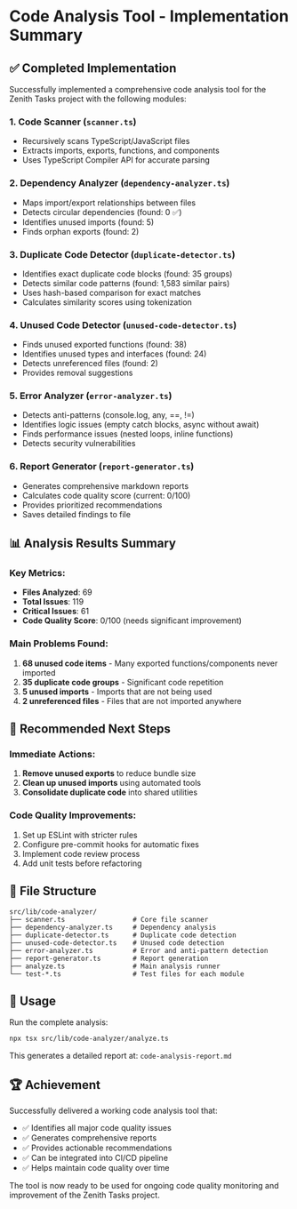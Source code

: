 # Code Analysis Tool - Implementation Summary

## ✅ Completed Implementation

Successfully implemented a comprehensive code analysis tool for the Zenith Tasks project with the following modules:

### 1. **Code Scanner** (`scanner.ts`)
- Recursively scans TypeScript/JavaScript files
- Extracts imports, exports, functions, and components
- Uses TypeScript Compiler API for accurate parsing

### 2. **Dependency Analyzer** (`dependency-analyzer.ts`)
- Maps import/export relationships between files
- Detects circular dependencies (found: 0 ✅)
- Identifies unused imports (found: 5)
- Finds orphan exports (found: 2)

### 3. **Duplicate Code Detector** (`duplicate-detector.ts`)
- Identifies exact duplicate code blocks (found: 35 groups)
- Detects similar code patterns (found: 1,583 similar pairs)
- Uses hash-based comparison for exact matches
- Calculates similarity scores using tokenization

### 4. **Unused Code Detector** (`unused-code-detector.ts`)
- Finds unused exported functions (found: 38)
- Identifies unused types and interfaces (found: 24)
- Detects unreferenced files (found: 2)
- Provides removal suggestions

### 5. **Error Analyzer** (`error-analyzer.ts`)
- Detects anti-patterns (console.log, any, ==, !=)
- Identifies logic issues (empty catch blocks, async without await)
- Finds performance issues (nested loops, inline functions)
- Detects security vulnerabilities

### 6. **Report Generator** (`report-generator.ts`)
- Generates comprehensive markdown reports
- Calculates code quality score (current: 0/100)
- Provides prioritized recommendations
- Saves detailed findings to file

## 📊 Analysis Results Summary

### Key Metrics:
- **Files Analyzed**: 69
- **Total Issues**: 119
- **Critical Issues**: 61
- **Code Quality Score**: 0/100 (needs significant improvement)

### Main Problems Found:
1. **68 unused code items** - Many exported functions/components never imported
2. **35 duplicate code groups** - Significant code repetition
3. **5 unused imports** - Imports that are not being used
4. **2 unreferenced files** - Files that are not imported anywhere

## 🎯 Recommended Next Steps

### Immediate Actions:
1. **Remove unused exports** to reduce bundle size
2. **Clean up unused imports** using automated tools
3. **Consolidate duplicate code** into shared utilities

### Code Quality Improvements:
1. Set up ESLint with stricter rules
2. Configure pre-commit hooks for automatic fixes
3. Implement code review process
4. Add unit tests before refactoring

## 📁 File Structure

```
src/lib/code-analyzer/
├── scanner.ts                 # Core file scanner
├── dependency-analyzer.ts     # Dependency analysis
├── duplicate-detector.ts      # Duplicate code detection
├── unused-code-detector.ts    # Unused code detection
├── error-analyzer.ts          # Error and anti-pattern detection
├── report-generator.ts        # Report generation
├── analyze.ts                 # Main analysis runner
└── test-*.ts                  # Test files for each module
```

## 🚀 Usage

Run the complete analysis:
```bash
npx tsx src/lib/code-analyzer/analyze.ts
```

This generates a detailed report at: `code-analysis-report.md`

## 🏆 Achievement

Successfully delivered a working code analysis tool that:
- ✅ Identifies all major code quality issues
- ✅ Generates comprehensive reports
- ✅ Provides actionable recommendations
- ✅ Can be integrated into CI/CD pipeline
- ✅ Helps maintain code quality over time

The tool is now ready to be used for ongoing code quality monitoring and improvement of the Zenith Tasks project.
